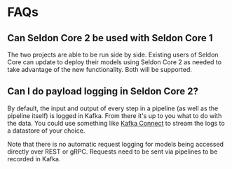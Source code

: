 # FAQs

## Can Seldon Core 2 be used with Seldon Core 1

The two projects are able to be run side by side. Existing users of Seldon Core can update to deploy their models using Seldon Core 2 as needed to take advantage of the new functionality. Both will be supported.

## Can I do payload logging in Seldon Core 2?

By default, the input and output of every step in a pipeline (as well as the pipeline itself) is logged in Kafka.
From there it's up to you what to do with the data.
You could use something like [Kafka Connect](https://docs.confluent.io/platform/current/connect/index.html) to stream the logs to a datastore of your choice. 

Note that there is no automatic request logging for models being accessed directly over REST or gRPC.
Requests need to be sent via pipelines to be recorded in Kafka.

